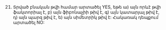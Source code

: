 21. Տրված բնական թվի համար արտածել YES, եթե
ա) այն որևէ թվի ֆակտորիալ է,
բ) այն ֆիբոնաչիի թիվ է, 
գ) այն կատարյալ թիվ է, 
դ) այն պարզ թիվ է, 
ե) այն սիմետրիկ թիվ է:
Հակառակ դեպքում արտածել NO: 